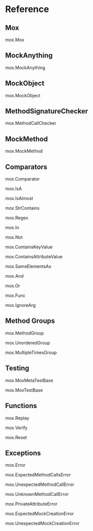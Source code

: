 # Reference

## Mox

<div class="autoclass" members="" inherited-members="">

mox.Mox

</div>

## MockAnything

<div class="autoclass" members="" inherited-members="">

mox.MockAnything

</div>

## MockObject

<div class="autoclass" members="" inherited-members="">

mox.MockObject

</div>

## MethodSignatureChecker

<div class="autoclass" members="" inherited-members="">

mox.MethodCallChecker

</div>

## MockMethod

<div class="autoclass" members="" inherited-members="">

mox.MockMethod

</div>

## Comparators

<div class="autoclass" members="" inherited-members="">

mox.Comparator

</div>

<div class="autoclass" members="" inherited-members="">

mox.IsA

</div>

<div class="autoclass" members="" inherited-members="">

mox.IsAlmost

</div>

<div class="autoclass" members="" inherited-members="">

mox.StrContains

</div>

<div class="autoclass" members="" inherited-members="">

mox.Regex

</div>

<div class="autoclass" members="" inherited-members="">

mox.In

</div>

<div class="autoclass" members="" inherited-members="">

mox.Not

</div>

<div class="autoclass" members="" inherited-members="">

mox.ContainsKeyValue

</div>

<div class="autoclass" members="" inherited-members="">

mox.ContainsAttributeValue

</div>

<div class="autoclass" members="" inherited-members="">

mox.SameElementsAs

</div>

<div class="autoclass" members="" inherited-members="">

mox.And

</div>

<div class="autoclass" members="" inherited-members="">

mox.Or

</div>

<div class="autoclass" members="" inherited-members="">

mox.Func

</div>

<div class="autoclass" members="" inherited-members="">

mox.IgnoreArg

</div>

## Method Groups

<div class="autoclass" members="" inherited-members="">

mox.MethodGroup

</div>

<div class="autoclass" members="" inherited-members="">

mox.UnorderedGroup

</div>

<div class="autoclass" members="" inherited-members="">

mox.MultipleTimesGroup

</div>

## Testing

<div class="autoclass" members="" inherited-members="">

mox.MoxMetaTestBase

</div>

<div class="autoclass" members="" inherited-members="">

mox.MoxTestBase

</div>

## Functions

<div class="autoclass" members="" inherited-members="">

mox.Replay

</div>

<div class="autoclass" members="" inherited-members="">

mox.Verify

</div>

<div class="autoclass" members="" inherited-members="">

mox.Reset

</div>

## Exceptions

<div class="autoclass" members="" inherited-members="">

mox.Error

</div>

<div class="autoclass" members="" inherited-members="">

mox.ExpectedMethodCallsError

</div>

<div class="autoclass" members="" inherited-members="">

mox.UnexpectedMethodCallError

</div>

<div class="autoclass" members="" inherited-members="">

mox.UnknownMethodCallError

</div>

<div class="autoclass" members="" inherited-members="">

mox.PrivateAttributeError

</div>

<div class="autoclass" members="" inherited-members="">

mox.ExpectedMockCreationError

</div>

<div class="autoclass" members="" inherited-members="">

mox.UnexpectedMockCreationError

</div>
